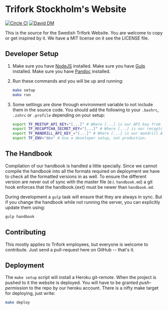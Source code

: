 # Trifork Stockholm's Website

[![Circle CI](https://circleci.com/gh/triforkse/trifork.se.svg?style=svg)](https://circleci.com/gh/triforkse/trifork.se)
[![David DM](https://img.shields.io/david/triforkse/trifork.se.svg)](https://david-dm.org/triforkse/trifork.se)

This is the source for the Swedish Trifork Website. You are welcome to copy or get inspired by it. We have a MIT license
on it see the LICENSE file.


## Developer Setup

1. Make sure you have [NodeJS](http://nodejs.org/) installed.
   Make sure you have [Gulp](http://gulpjs.com/) installed.
   Make sure you have [Pandoc](http://johnmacfarlane.net/pandoc/) installed.

2. Run these commands and you will be up and running:

   ```bash
   make setup
   make run
   ```

3. Some settings are done through environment variable to not include them in the source code.
   You should add the following to your `.bashrc`, `.zshrc` or `.profile` depending on your setup:

   ```bash
   export TF_MEETUP_API_KEY="[...]" # Where [...] is our API key from meetup.com
   export TF_RECAPTCHA_SECRET_KEY="[...]" # Where [...] is our recaptcha key from google.com
   export TF_MANDRILL_API_KEY_="[...]" # Where [...] is our mandrill API key.
   export TF_ENV="dev" # Use a developer setup, not production.
   ```

## The Handbook

Compilation of our handbook is handled a little specially. Since we cannot compile the handbook into
all the formats required on deployment we have to check all the formatted versions in as well.
To ensure the different version are never out of sync with the master file (e.i. `handbook.md`) a git
hook enforces that the handbook.{ext} must be newer than `handbook.md`.

During development a `gulp` task will ensure that they are always in sync. But if you change the
handbook while not running the server, you can explicitly update them using:

```bash
gulp handbook
```

## Contributing

This mostly applies to Trifork employees, but everyone is welcome to contribute.
Just send a pull-request here on GitHub -- that's it.


## Deployment

The `make setup` script will install a Heroku git-remote. When the project is pushed to it
the website is deployed. You will have to be granted _push-permission_ to the repo by our
heroku account. There is a nifty make target for deploying, just write:

```bash
make deploy
```
